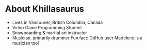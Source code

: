 # About Khillasaurus

 - Lives in Vancouver, British Columbia, Canada
 - Video Game Programming Student
 - Snowboarding & martial art instructor
 - Musician, primarily drummer
    Fun fact: GitHub user Madelene is a musician too!
